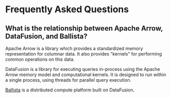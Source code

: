 <!---
  Licensed to the Apache Software Foundation (ASF) under one
  or more contributor license agreements.  See the NOTICE file
  distributed with this work for additional information
  regarding copyright ownership.  The ASF licenses this file
  to you under the Apache License, Version 2.0 (the
  "License"); you may not use this file except in compliance
  with the License.  You may obtain a copy of the License at

    http://www.apache.org/licenses/LICENSE-2.0

  Unless required by applicable law or agreed to in writing,
  software distributed under the License is distributed on an
  "AS IS" BASIS, WITHOUT WARRANTIES OR CONDITIONS OF ANY
  KIND, either express or implied.  See the License for the
  specific language governing permissions and limitations
  under the License.
-->

# Frequently Asked Questions

## What is the relationship between Apache Arrow, DataFusion, and Ballista?

Apache Arrow is a library which provides a standardized memory representation for columnar data. It also provides
"kernels" for performing common operations on this data.

DataFusion is a library for executing queries in-process using the Apache Arrow memory
model and computational kernels. It is designed to run within a single process, using threads
for parallel query execution.

[Ballista](https://github.com/apache/arrow-ballista) is a distributed compute platform built on DataFusion.

